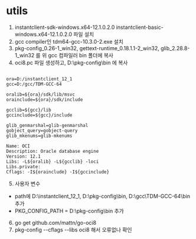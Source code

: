 # utils

1. instantclient-sdk-windows.x64-12.1.0.2.0   instantclient-basic-windows.x64-12.1.0.2.0 파일 설치
2. gcc compiler인 tdm64-gcc-10.3.0-2.exe 설치
3. pkg-config_0.26-1_win32, gettext-runtime_0.18.1.1-2_win32, glib_2.28.8-1_win32 를 위 gcc 컴파일러 bin 폴더에 복사
4. oci8.pc 파일 생성하고, D:\pkg-config\bin 에 복사

<pre><code>
ora=D:/instantclient_12_1
gcc=D:/gcc/TDM-GCC-64

oralib=${ora}/sdk/lib/msvc
orainclude=${ora}/sdk/include

gcclib=${gcc}/lib
gccinclude=${gcc}/include

glib_genmarshal=glib-genmarshal
gobject_query=gobject-query
glib_mkenums=glib-mkenums

Name: OCI
Description: Oracle database engine
Version: 12.1
Libs: -L${oralib} -L${gcclib} -loci
Libs.private: 
Cflags: -I${orainclude} -I${gccinclude}
</code></pre>

5. 사용자 변수
  - path에 D:\instantclient_12_1, D:\pkg-config\bin, D:\gcc\TDM-GCC-64\bin 추가
  - PKG_CONFIG_PATH = D:\pkg-config\bin 추가
6. go get github.com/mattn/go-oci8
7. pkg-config --cflags --libs oci8 해서 오류없나 확인
